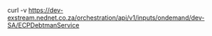 curl -v https://dev-exstream.nednet.co.za/orchestration/api/v1/inputs/ondemand/dev-SA/ECPDebtmanService

